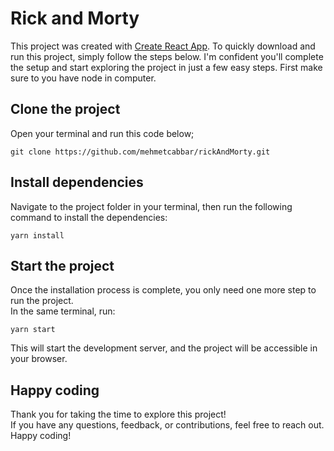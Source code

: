# Rick and Morty

This project was created with [Create React App](https://github.com/facebook/create-react-app). To quickly download and run this project, simply follow the steps below. I'm confident you'll complete the setup and start exploring the project in just a few easy steps. First make sure to you have node in computer.

## Clone the project

Open your terminal and run this code below;

```
git clone https://github.com/mehmetcabbar/rickAndMorty.git
```

## Install dependencies

Navigate to the project folder in your terminal, then run the following command to install the dependencies:

```
yarn install
```

## Start the project

Once the installation process is complete, you only need one more step to run the project.\
In the same terminal, run:

```
yarn start
```

This will start the development server, and the project will be accessible in your browser.

## Happy coding

Thank you for taking the time to explore this project! \
If you have any questions, feedback, or contributions, feel free to reach out. \
Happy coding!
